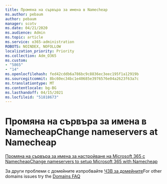 ```yaml
---
title: Промяна на сървъра за имена в Namecheap
ms.author: pebaum
author: pebaum
manager: scotv
ms.date: 04/21/2020
ms.audience: Admin
ms.topic: article
ms.service: o365-administration
ROBOTS: NOINDEX, NOFOLLOW
localization_priority: Priority
ms.collection: Adm_O365
ms.custom:
- "5865"
- "14"
ms.openlocfilehash: fed42cddb6a786bc9c8836ec3eec195f1a12919b
ms.sourcegitcommit: 8bc60ec34bc1e40685e3976576e04a2623f63a7c
ms.translationtype: MT
ms.contentlocale: bg-BG
ms.lasthandoff: 04/15/2021
ms.locfileid: "51818673"
---
```

# <a name="change-nameservers-at-namecheap"></a><span data-ttu-id="15b93-102">Промяна на сървъра за имена в Namecheap</span><span class="sxs-lookup"><span data-stu-id="15b93-102">Change nameservers at Namecheap</span></span>

[<span data-ttu-id="15b93-103">Промяна на сървъра за имена за настройване на Microsoft 365 с Namecheap</span><span class="sxs-lookup"><span data-stu-id="15b93-103">Change nameservers to setup Microsoft 365 with Namecheap</span></span>](https://docs.microsoft.com/microsoft-365/admin/dns/change-nameservers-at-namecheap?view=o365-worldwide)

<span data-ttu-id="15b93-104">За други проблеми с домейните изпробвайте [ЧЗВ за домейните](https://docs.microsoft.com/microsoft-365/admin/setup/domains-faq?view=o365-worldwide)</span><span class="sxs-lookup"><span data-stu-id="15b93-104">For other domains issues try the [Domains FAQ](https://docs.microsoft.com/microsoft-365/admin/setup/domains-faq?view=o365-worldwide)</span></span>